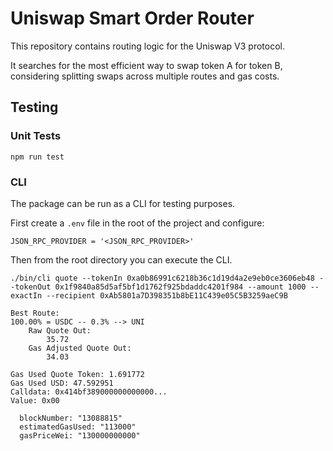 # Uniswap Smart Order Router

This repository contains routing logic for the Uniswap V3 protocol.

It searches for the most efficient way to swap token A for token B, considering splitting swaps across multiple routes and gas costs.

## Testing
### Unit Tests

```
npm run test
```

### CLI

The package can be run as a CLI for testing purposes.

First create a `.env` file in the root of the project and configure:

```
JSON_RPC_PROVIDER = '<JSON_RPC_PROVIDER>'
```

Then from the root directory you can execute the CLI.

```
./bin/cli quote --tokenIn 0xa0b86991c6218b36c1d19d4a2e9eb0ce3606eb48 --tokenOut 0x1f9840a85d5af5bf1d1762f925bdaddc4201f984 --amount 1000 --exactIn --recipient 0xAb5801a7D398351b8bE11C439e05C5B3259aeC9B

Best Route:
100.00% = USDC -- 0.3% --> UNI
	Raw Quote Out:
		35.72
	Gas Adjusted Quote Out:
		34.03

Gas Used Quote Token: 1.691772
Gas Used USD: 47.592951
Calldata: 0x414bf389000000000000...
Value: 0x00

  blockNumber: "13088815"
  estimatedGasUsed: "113000"
  gasPriceWei: "130000000000"
```
